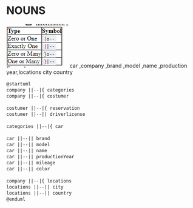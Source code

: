 # NOUNS

![](erdiagramarrow.png)
car ,company ,brand ,model ,name ,production year,locations city country



```plantuml
@startuml
company ||--|{ categories
company ||--|{ costumer 

costumer ||--|{ reservation
costumer ||--|| driverlicense

categories ||--|{ car 

car ||--|| brand
car ||--|| model
car ||--|| name
car ||--|| productionYear
car ||--|| mileage
car ||--|| color

company ||--|{ locations
locations ||--|| city
locations ||--|| country
@enduml
```